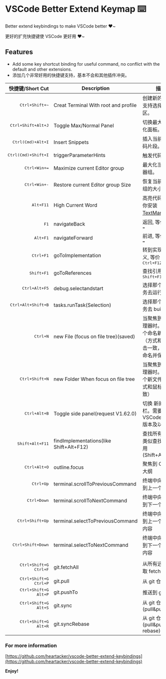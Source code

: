 # VSCode Better Extend Keymap ⌨️

Better extend keybindings to make VSCode better ❤️~

更好的扩充快捷键使 VSCode 更好用  ❤️~

## Features

- Add some key shortcut binding for useful command, no conflict with the default and other extensions.
- 添加几个非常好用的快捷键支持，基本不会和其他插件冲突。

|               快捷键/Short Cut | Description                             | 描述                                                                                                        |
| -----------------------------: | --------------------------------------- | ----------------------------------------------------------------------------------------------------------- |
|        <kbd>Ctrl+Shift+~</kbd> | Creat Terminal With root and profile    | 创建新的终端。支持选择工作区。                                                                              |
|    <kbd>Ctrl+Shift+Alt+J</kbd> | Toggle Max/Normal Panel                 | 切换最大化最小化面板。                                                                                      |
|     <kbd>Ctrl(Cmd)+Alt+I</kbd> | Insert Snippets                         | 插入当前语言代码片段。                                                                                      |
|   <kbd>Ctrl(Cmd)+Shift+I</kbd> | triggerParameterHints                   | 触发代码提示                                                                                                |
|          <kbd>Ctrl+Win+=</kbd> | Maximize current Editor group           | 最大化当前编辑器组。                                                                                        |
|          <kbd>Ctrl+Win+-</kbd> | Restore current Editor group Size       | 恢复当前编辑器组的大小。                                                                                    |
|             <kbd>Alt+F11</kbd> | High Current Word                       | 高亮代码，需要你安装 [TextMarker](https://marketplace.visualstudio.com/items?itemName=ryu1kn.text-marker)。 |
|                  <kbd>F1</kbd> | navigateBack                            | 返回, 等价<kbd>Alt +  ⬅</kbd>                                                                              |
|              <kbd>Alt+F1</kbd> | navigateForward                         | 前进, 等价<kbd>Alt +  ➡</kbd>                                                                              |
|             <kbd>Ctrl+F1</kbd> | goToImplementation                      | 转到实现或/定义, 等价<kbd>Ctrl+F12</kbd>                                                                    |
|            <kbd>Shift+F1</kbd> | goToReferences                          | 查找引用, 等价<kbd>Shift+F12</kbd>                                                                          |
|         <kbd>Ctrl+Alt+F5</kbd> | debug.selectandstart                    | 选择那个调试任务去运行 debug                                                                                |
|    <kbd>Ctrl+Alt+Shift+B</kbd> | tasks.runTask(Selection)                | 选择那个构建任务去 build                                                                                    |
|              <kbd>Ctrl+N</kbd> | new File (focus on file tree)(saved)    | 当聚焦到文件管理器时。创建一个命名新文件（方式和鼠标点击一致，会直接命名并保存）                            |
|        <kbd>Ctrl+Shift+N</kbd> | new Folder When focus on file tree      | 当聚焦到文件管理器时。创建一个新文件夹（方式和鼠标点击一致）                                                |
|          <kbd>Ctrl+Alt+B</kbd> | Toggle side panel(request V1.62.0)      | 切换 新的侧边栏。需要VSCode 1.62.0 版本及以上                                                               |
|       <kbd>Shift+Alt+F11</kbd> | findImplementations(like Shift+Alt+F12) | 查找所有实现。 类似查找所有引用(Shift+Alt+F12)                                                              |
|          <kbd>Ctrl+Alt+O</kbd> | outline.focus                           | 聚焦到 Outline 大纲                                                                                         |
|             <kbd>Ctrl+Up</kbd> | terminal.scrollToPreviousCommand        | 终端中向上滚动到上一个命令处                                                                                |
|           <kbd>Ctrl+Down</kbd> | terminal.scrollToNextCommand            | 终端中向下滚动到下一个命令处                                                                                |
|       <kbd>Ctrl+Shift+Up</kbd> | terminal.selectToPreviousCommand        | 终端中向上选择到上一个命令的内容                                                                            |
|     <kbd>Ctrl+Shift+Down</kbd> | terminal.selectToNextCommand            | 终端中向下选择到下一个命令的内容                                                                            |
|                                |                                         |                                                                                                             |
| <kbd>Ctrl+Shift+G Ctrl+F</kbd> | git.fetchAll                            | 从所有远程中提取 fetch                                                                                      |
| <kbd>Ctrl+Shift+G Ctrl+P</kbd> | git.pull                                | 从 git 仓库拉取                                                                                             |
|  <kbd>Ctrl+Shift+G Alt+P</kbd> | git.pushTo                              | 推送到 git 仓库                                                                                             |
|  <kbd>Ctrl+Shift+G Alt+S</kbd> | git.sync                                | 从 git 仓库同步(pull&push)                                                                                  |
|  <kbd>Ctrl+Shift+G Alt+R</kbd> | git.syncRebase                          | 从 git 仓库同步(pull&push-rebase)                                                                           |

### For more information

[https://github.com/heartacker/vscode-better-extend-keybindings](https://github.com/heartacker/vscode-better-extend-keybindings)


**Enjoy!**
